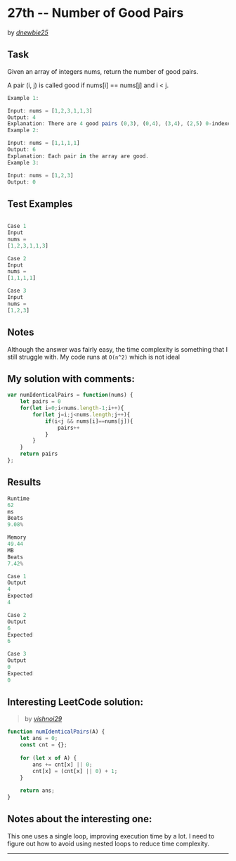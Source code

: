 # 27th -- Number of Good Pairs





by *[dnewbie25](https://leetcode.com/u/dnewbie25/)*


## Task

Given an array of integers nums, return the number of good pairs.

A pair (i, j) is called good if nums[i] == nums[j] and i < j.

 

```js
Example 1:

Input: nums = [1,2,3,1,1,3]
Output: 4
Explanation: There are 4 good pairs (0,3), (0,4), (3,4), (2,5) 0-indexed.
Example 2:

Input: nums = [1,1,1,1]
Output: 6
Explanation: Each pair in the array are good.
Example 3:

Input: nums = [1,2,3]
Output: 0

```


## Test Examples

```js

Case 1
Input
nums =
[1,2,3,1,1,3]

Case 2
Input
nums =
[1,1,1,1]

Case 3
Input
nums =
[1,2,3]
```


## Notes

Although the answer was fairly easy, the time complexity is something that I still struggle with. My code runs at `O(n^2)` which is not ideal

## My solution with comments:

```js
var numIdenticalPairs = function(nums) {
    let pairs = 0
    for(let i=0;i<nums.length-1;i++){
        for(let j=i;j<nums.length;j++){
            if(i<j && nums[i]==nums[j]){
                pairs++
            }
        }
    }
    return pairs
};

```


## Results

```js
Runtime
62
ms
Beats
9.08%

Memory
49.44
MB
Beats
7.42%

Case 1
Output
4
Expected
4

Case 2
Output
6
Expected
6

Case 3
Output
0
Expected
0

```

## Interesting LeetCode solution:
> by *[vishnoi29](https://leetcode.com/problems/number-of-good-pairs/solutions/4121915/one-line-beats-100-runtime-explanation)*

```js
function numIdenticalPairs(A) {
    let ans = 0;
    const cnt = {};
    
    for (let x of A) {
        ans += cnt[x] || 0;
        cnt[x] = (cnt[x] || 0) + 1;
    }
    
    return ans;
}

```

## Notes about the interesting one:

This one uses a single loop, improving execution time by a lot. I need to figure out how to avoid using nested loops to reduce time complexity.

---

